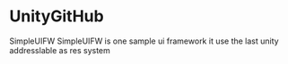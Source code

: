 # UnityGitHub
SimpleUIFW
SimpleUIFW is one sample ui framework
it use the last unity addresslable as res system 
